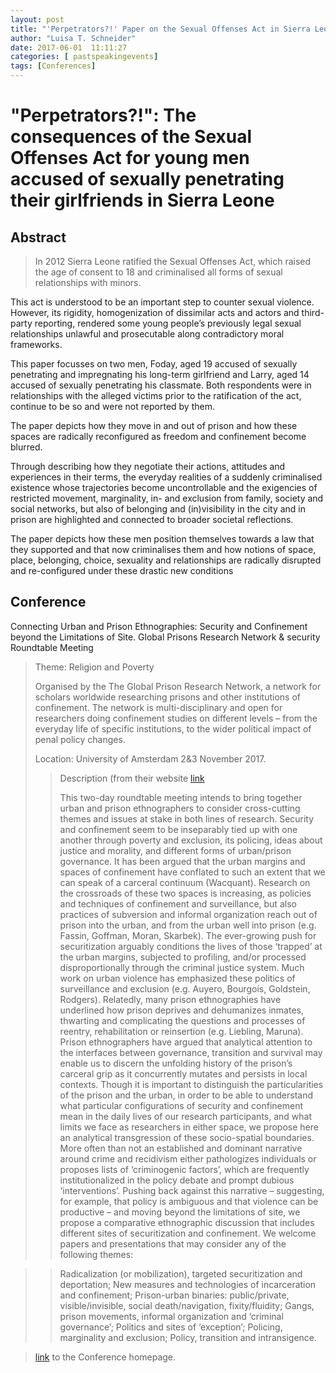 ```yaml
---
layout: post
title: "'Perpetrators?!' Paper on the Sexual Offenses Act in Sierra Leone at the Global Prisons Research Network & Security Roundtable Meeting. Amsterdam. 2 & 3 November 2017"
author: "Luisa T. Schneider"
date: 2017-06-01  11:11:27
categories: [ pastspeakingevents]
tags: [Conferences]
---
```


# \"Perpetrators?!\": The consequences of the Sexual Offenses Act for young men accused of sexually penetrating their girlfriends in Sierra Leone

## Abstract

> In 2012 Sierra Leone ratified the Sexual Offenses Act, which raised the age of consent to 18 and
criminalised all forms of sexual relationships with minors.

This act is understood to be an important step to counter sexual violence. However, its rigidity,
homogenization of dissimilar acts and actors and third-party reporting, rendered some young
people’s previously legal sexual relationships unlawful and prosecutable along contradictory moral
frameworks.

This paper focusses on two men, Foday, aged 19 accused of sexually penetrating and impregnating
his long-term girlfriend and Larry, aged 14 accused of sexually penetrating his classmate. Both
respondents were in relationships with the alleged victims prior to the ratification of the act, continue
to be so and were not reported by them.

The paper depicts how they move in and out of prison and how these spaces are radically reconfigured
as freedom and confinement become blurred.

Through describing how they negotiate their actions, attitudes and experiences in their terms, the
everyday realities of a suddenly criminalised existence whose trajectories become uncontrollable
and the exigencies of restricted movement, marginality, in- and exclusion from family, society and
social networks, but also of belonging and (in)visibility in the city and in prison are highlighted and
connected to broader societal reflections.

The paper depicts how these men position themselves towards a law that they supported and that
now criminalises them and how notions of space, place, belonging, choice, sexuality and
relationships are radically disrupted and re-configured under these drastic new conditions


## Conference
Connecting Urban and Prison Ethnographies: Security and Confinement
beyond the Limitations of Site.
Global Prisons Research Network & security Roundtable Meeting

>Theme: Religion and Poverty 
>
>Organised by the The Global Prison Research Network, a network for scholars worldwide researching prisons and other institutions of confinement. 
The network is multi-disciplinary and open for researchers doing confinement studies on different levels – from the everyday life of specific institutions, to the wider political impact of penal policy changes.
>
>Location: University of Amsterdam 2&3 November  2017.
>
>>Description (from their website [link](https://sites.google.com/site/gprnnetwork/)
>>
>>This two-day roundtable meeting intends to bring together urban and prison ethnographers to consider cross-cutting themes and issues at stake in both lines of research. Security and confinement seem to be inseparably tied up with one another through poverty and exclusion, its policing, ideas about justice and morality, and different forms of urban/prison governance. It has been argued that the urban margins and spaces of confinement have conflated to such an extent that we can speak of a carceral continuum (Wacquant). Research on the crossroads of these two spaces is increasing, as policies and techniques of confinement and surveillance, but also practices of subversion and informal organization reach out of prison into the urban, and from the urban well into prison (e.g. Fassin, Goffman, Moran, Skarbek). The ever-growing push for securitization arguably conditions the lives of those ‘trapped’ at the urban margins, subjected to profiling, and/or processed disproportionally through the criminal justice system. Much work on urban violence has emphasized these politics of surveillance and exclusion (e.g. Auyero, Bourgois, Goldstein, Rodgers). Relatedly, many prison ethnographies have underlined how prison deprives and dehumanizes inmates, thwarting and complicating the questions and processes of reentry, rehabilitation or reinsertion (e.g. Liebling, Maruna). Prison ethnographers have argued that analytical attention to the interfaces between governance, transition and survival may enable us to discern the unfolding history of the prison’s carceral grip as it concurrently mutates and persists in local contexts.
Though it is important to distinguish the particularities of the prison and the urban, in order to be able to understand what particular configurations of security and confinement mean in the daily lives of our research participants, and what limits we face as researchers in either space, we propose here an analytical transgression of these socio-spatial boundaries. More often than not an established and dominant narrative around crime and recidivism either pathologizes individuals or proposes lists of ‘criminogenic factors’, which are frequently institutionalized in the policy debate and prompt dubious ‘interventions’. Pushing back against this narrative – suggesting, for example, that policy is ambiguous and that violence can be productive – and moving beyond the limitations of site, we propose a comparative ethnographic discussion that includes different sites of securitization and confinement. We welcome papers and presentations that may consider any of the following themes:
 
>>Radicalization (or mobilization), targeted securitization and deportation;
>>New measures and technologies of incarceration and confinement;
>>Prison-urban binaries: public/private, visible/invisible, social death/navigation, fixity/fluidity;
>>Gangs, prison movements, informal organization and ‘criminal governance’;
>>Politics and sites of ‘exception’;
>>Policing, marginality and exclusion;
>>Policy, transition and intransigence.


> [link](https://sites.google.com/site/gprnnetwork/home/news/upcominggprn-securcitroundtablemeetinginamsterdam) to the Conference homepage.
>
